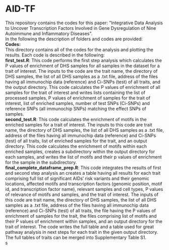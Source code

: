 # AID-TF
This repository contains the codes for this paper:
"Integrative Data Analysis to Uncover Transcription Factors Involved in Gene Dysregulation of Nine Autoimmune and Inflammatory Diseases".<br>
In the following the description of folders and codes are provided:<br>
**Codes:**<br>
This directory contains all of the codes for the analysis and plotting the results. Each code is described in the following:<br>
**first_test.R**: This code performs the first step analysis which calculates the P values of enrichment of DHS samples for all samples in the dataset for a trait of interest. The inputs to the code are the trait name, the directory of DHS samples, the list of all DHS samples as a .txt file, address of the files having all immunochip data (reference) and Ci-SNPs (test) of all traits, and the output directory. This code calculates the P values of enrichment of all samples for the trait of interest and writes lists containing the list of processed samples, P values of enrichment of samples for the trait of interest, list of enriched samples, number of test SNPs (Ci-SNPs) and reference SNPs (all immunochip SNPs) matching the effect SNPs of samples. <br>
**second_test.R**: This code calculates the enrichment of motifs in the enriched samples for a trait of interest. The inputs to this code are trait name, the directory of DHS samples, the list of all DHS samples as a .txt file, address of the files having all immunochip data (reference) and Ci-SNPs (test) of all traits, list of enriched samples for the trait, and an output directory. This code calculates the enrichment of motifs within each enriched samples, creates a subdirectory within the output directory for each samples, and writes the list of motifs and their p values of enrichment for the sample in the subdirectory. <br>
**final_complete_dataframe_prep.R**: This code integrates the results of first and second step analysis an creates a table having all results for each trait comprising full list of significant AIDs’ risk variants and their genomic locations, affected motifs and transcription factors (genomic position, motif id, and transcription factor name), relevant samples and cell types, P values of relevance of motifs and samples, and the trait of interest. The inputs of this code are trait name, the directory of DHS samples, the list of all DHS samples as a .txt file, address of the files having all immunochip data (reference) and Ci-SNPs (test) of all traits, the file having the P values of enrichment of samples for the trait, the files comprising list of motifs and their P values of enrichment within samples, and an output directory for the trait of interest. The code writes the full table and a table used for great pathway analysis in next steps for each trait in the given output directory. The full tables of traits can be merged into Supplementary Table S1.<br>
s

